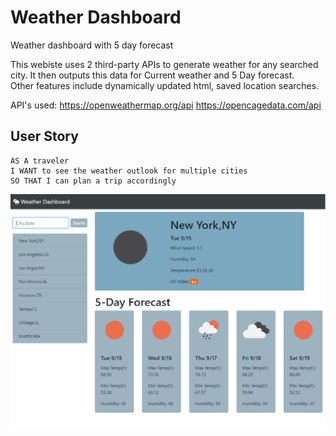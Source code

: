 # Weather Dashboard
Weather dashboard with 5 day forecast 

This webiste uses 2 third-party APIs to generate weather for any searched city.
It then outputs this data for Current weather and 5 Day forecast.  
Other features include dynamically updated html, saved location searches.

API's used:
https://openweathermap.org/api
https://opencagedata.com/api


## User Story

```
AS A traveler
I WANT to see the weather outlook for multiple cities
SO THAT I can plan a trip accordingly
```
![weather dashboard demo](./assets/images/websitePhoto1.PNG)

